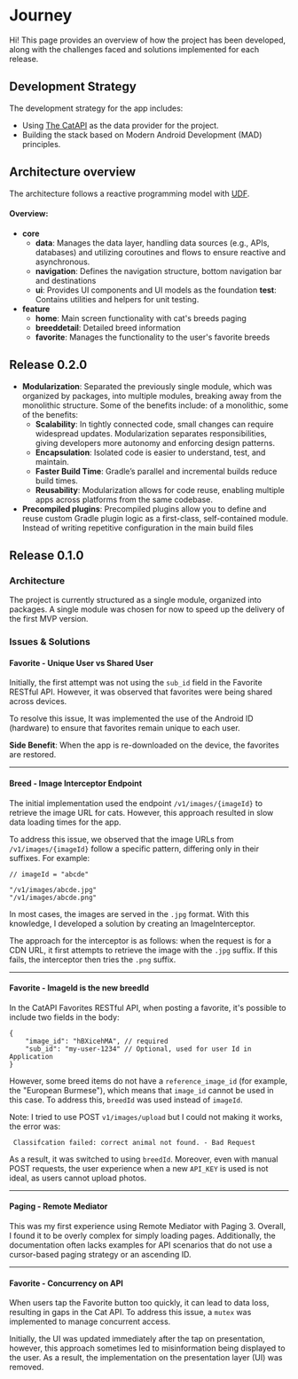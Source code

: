# Journey

Hi! This page provides an overview of how the project has been developed, along with the challenges
faced and solutions implemented for each release.

## Development Strategy

The development strategy for the app includes:

- Using [The CatAPI](https://thecatapi.com/) as the data provider for the project.
- Building the stack based on Modern Android Development (MAD) principles.

## Architecture overview

The architecture follows a reactive programming model
with [UDF](https://developer.android.com/topic/architecture/ui-layer#udf).

#### Overview:

- **core**
    - **data**: Manages the data layer, handling data sources (e.g., APIs, databases) and utilizing
      coroutines and flows to ensure reactive and asynchronous.
    - **navigation**: Defines the navigation structure, bottom navigation bar and destinations
    - **ui**: Provides UI components and UI models as the foundation
      **test**: Contains utilities and helpers for unit testing.
- **feature**
    - **home**: Main screen functionality with cat's breeds paging
    - **breeddetail**: Detailed breed information
    - **favorite**:  Manages the functionality to the user's favorite breeds

## Release 0.2.0

- **Modularization**: Separated the previously single module, which was organized by packages, into
  multiple modules, breaking away from the monolithic structure. Some of the benefits include:
  of a monolithic, some of the benefits:
    - **Scalability**: In tightly connected code, small changes can require widespread updates.
      Modularization separates responsibilities, giving developers more autonomy and enforcing
      design patterns.
    - **Encapsulation**: Isolated code is easier to understand, test, and maintain.
    - **Faster Build Time**: Gradle’s parallel and incremental builds reduce build times.
    - **Reusability**: Modularization allows for code reuse, enabling multiple apps across platforms
      from the same codebase.
- **Precompiled plugins**: Precompiled plugins allow you to define and reuse custom Gradle plugin
  logic as a first-class, self-contained module. Instead of writing repetitive configuration in the
  main build files

## Release 0.1.0

### Architecture

The project is currently structured as a single module, organized into packages. A single module was
chosen for now to speed up the delivery of the first MVP version.

### Issues & Solutions

#### Favorite - Unique User vs Shared User

Initially, the first attempt was not using the `sub_id` field in the Favorite RESTful API. However,
it was observed that favorites were being shared across devices.

To resolve this issue, It was implemented the use of the Android ID (hardware) to ensure that
favorites remain unique to each user.

**Side Benefit**: When the app is re-downloaded on the device, the favorites are restored.

---

#### Breed - Image Interceptor Endpoint

The initial implementation used the endpoint `/v1/images/{imageId}` to retrieve the image URL for
cats. However, this approach resulted in slow data loading times for the app.

To address this issue, we observed that the image URLs from `/v1/images/{imageId}` follow a specific
pattern, differing only in their suffixes. For example:

```
// imageId = "abcde"

"/v1/images/abcde.jpg"
"/v1/images/abcde.png"
```

In most cases, the images are served in the `.jpg` format. With this knowledge, I developed a
solution by creating an ImageInterceptor.

The approach for the interceptor is as follows: when the request is for a CDN URL, it first attempts
to retrieve the image with the `.jpg` suffix. If this fails, the interceptor then tries the `.png`
suffix.

---

#### Favorite - ImageId is the new breedId

In the CatAPI Favorites RESTful API, when posting a favorite, it's possible to include two fields in
the body:

```
{
    "image_id": "hBXicehMA", // required
    "sub_id": "my-user-1234" // Optional, used for user Id in Application
}
```

However, some breed items do not have a `reference_image_id` (for example, the "European Burmese"),
which means that `image_id` cannot be used in this case. To address this, `breedId` was used instead
of `imageId`.

Note: I tried to use POST `v1/images/upload` but I could not making it works, the error was:

```
 Classifcation failed: correct animal not found. - Bad Request
```

As a result, it was switched to using `breedId`. Moreover, even with manual POST requests, the user
experience when a new `API_KEY` is used is not ideal, as users cannot upload photos.

---

#### Paging - Remote Mediator

This was my first experience using Remote Mediator with Paging 3. Overall, I found it to be overly
complex for simply loading pages. Additionally, the documentation often lacks examples for API
scenarios that do not use a cursor-based paging strategy or an ascending ID.

--- 

#### Favorite - Concurrency on API

When users tap the Favorite button too quickly, it can lead to data loss, resulting in gaps in the
Cat API. To address this issue, a `mutex` was implemented to manage concurrent access.

Initially, the UI was updated immediately after the tap on presentation, however, this approach
sometimes led to misinformation being displayed to the user. As a result, the implementation on the
presentation layer (UI) was removed.
